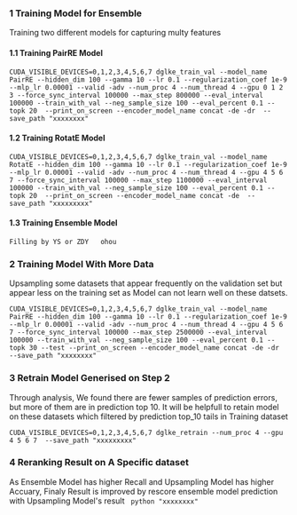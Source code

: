 ### 1 Training Model for Ensemble
   Training two different models for capturing multy features
#### 1.1 Training PairRE Model
  ```CUDA_VISIBLE_DEVICES=0,1,2,3,4,5,6,7 dglke_train_val --model_name PairRE --hidden_dim 100 --gamma 10 --lr 0.1 --regularization_coef 1e-9 --mlp_lr 0.00001 --valid -adv --num_proc 4 --num_thread 4 --gpu 0 1 2 3 --force_sync_interval 100000 --max_step 800000 --eval_interval 100000 --train_with_val --neg_sample_size 100 --eval_percent 0.1 --topk 20  --print_on_screen --encoder_model_name concat -de -dr  --save_path "xxxxxxxx"```
#### 1.2 Training RotatE Model
  ```CUDA_VISIBLE_DEVICES=0,1,2,3,4,5,6,7 dglke_train_val --model_name RotatE --hidden_dim 100 --gamma 10 --lr 0.1 --regularization_coef 1e-9 --mlp_lr 0.00001 --valid -adv --num_proc 4 --num_thread 4 --gpu 4 5 6 7 --force_sync_interval 100000 --max_step 1100000 --eval_interval 100000 --train_with_val --neg_sample_size 100 --eval_percent 0.1 --topk 20  --print_on_screen --encoder_model_name concat -de  --save_path "xxxxxxxxx"```
  
#### 1.3 Training Ensemble Model
```Filling by YS or ZDY   ohou```

### 2 Training Model With More Data
   Upsampling some datasets that appear frequently on the validation set but appear less on the training set as Model can not learn well on these datsets.
   
   ```CUDA_VISIBLE_DEVICES=0,1,2,3,4,5,6,7 dglke_train_val --model_name PairRE --hidden_dim 100 --gamma 10 --lr 0.1 --regularization_coef 1e-9 --mlp_lr 0.00001 --valid -adv --num_proc 4 --num_thread 4 --gpu 4 5 6 7 --force_sync_interval 100000 --max_step 2500000 --eval_interval 100000 --train_with_val --neg_sample_size 100 --eval_percent 0.1 --topk 30 --test --print_on_screen --encoder_model_name concat -de -dr  --save_path "xxxxxxxx"```
   
### 3 Retrain Model Generised on Step 2
   Through analysis, We found there are fewer samples of prediction errors, but more of them are in prediction top 10. It will be helpfull to retain model on these datasets which filtered by prediction top_10 tails in Training dataset
   
   ```CUDA_VISIBLE_DEVICES=0,1,2,3,4,5,6,7 dglke_retrain --num_proc 4 --gpu 4 5 6 7  --save_path "xxxxxxxxx"```
   
### 4 Reranking Result on A Specific dataset
  As Ensemble Model has higher Recall and Upsampling Model has higher Accuary, Finaly Result is improved by rescore ensemble model prediction with Upsampling Model's result
 ``` python "xxxxxxxx"```
